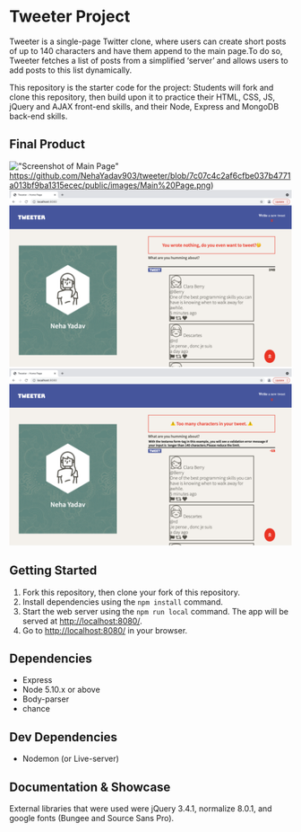 # Tweeter Project

Tweeter is a single-page Twitter clone, where users can create short posts of up to 140 characters and have them append to the main page.To do so, Tweeter fetches a list of posts from a simplified ‘server’ and allows users to add posts to this list dynamically.

This repository is the starter code for the project: Students will fork and clone this repository, then build upon it to practice their HTML, CSS, JS, jQuery and AJAX front-end skills, and their Node, Express and MongoDB back-end skills.
## Final Product

!["Screenshot of Main Page"]()https://github.com/NehaYadav903/tweeter/blob/7c07c4c2af6cfbe037b4771a013bf9ba1315ecec/public/images/Main%20Page.png)
!["Screenshot of Error Page1"](https://github.com/NehaYadav903/tweeter/blob/7c07c4c2af6cfbe037b4771a013bf9ba1315ecec/public/images/Error%20Page1.png)
!["Screenshot of Error Page2"](https://github.com/NehaYadav903/tweeter/blob/7c07c4c2af6cfbe037b4771a013bf9ba1315ecec/public/images/Error%20Page%202.png)

## Getting Started

1. Fork this repository, then clone your fork of this repository.
2. Install dependencies using the `npm install` command.
3. Start the web server using the `npm run local` command. The app will be served at <http://localhost:8080/>.
4. Go to <http://localhost:8080/> in your browser.

## Dependencies

- Express
- Node 5.10.x or above
- Body-parser
- chance

## Dev Dependencies

- Nodemon (or Live-server)

## Documentation & Showcase

External libraries that were used were jQuery 3.4.1, normalize 8.0.1, and google fonts (Bungee and Source Sans Pro).